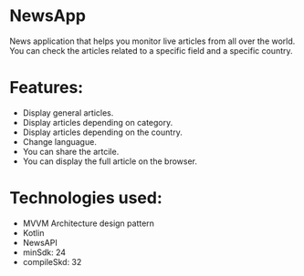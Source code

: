 # NewsApp
News application that helps you monitor live articles from all over the world. You can check the articles related to a specific field and a specific country.  

# Features: 
* Display general articles.
*	Display articles depending on category.
*	Display articles depending on the country.
*	Change languague.
*	You can share the artcile.
*	You can display the full article on the browser.

# Technologies used: 
*	MVVM Architecture design pattern 
*	Kotlin
*	NewsAPI 
*	minSdk: 24 
*	compileSkd: 32
